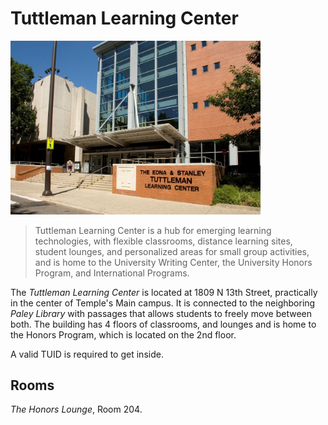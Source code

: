 <!-- TITLE: Tuttleman Learning Center -->

# Tuttleman Learning Center

<img src="/uploads/tuttleman.jpg" alt="tuttleman" width=400/>

> Tuttleman Learning Center is a hub for emerging learning technologies, with flexible classrooms, distance learning sites, student lounges, and personalized areas for small group activities, and is home to the University Writing Center, the University Honors Program, and International Programs.

The *Tuttleman Learning Center* is located at 1809 N 13th Street, practically in the center of Temple's Main campus. It is connected to the neighboring *Paley Library* with passages that allows students to freely move between both.  The building has 4 floors of classrooms, and lounges and is home to the Honors Program, which is located on the 2nd floor.

A valid TUID is required to get inside. 

## Rooms
*The Honors Lounge*, Room 204.